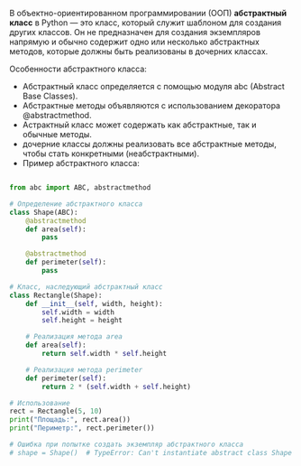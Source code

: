 В объектно-ориентированном программировании (ООП) **абстрактный класс** в Python — это класс, который служит шаблоном для создания других классов. Он не предназначен для создания экземпляров напрямую и обычно содержит одно или несколько абстрактных методов, которые должны быть реализованы в дочерних классах.

Особенности абстрактного класса:
- Абстрактный класс определяется с помощью модуля abc (Abstract Base Classes).
- Абстрактные методы объявляются с использованием декоратора @abstractmethod.
- Астрактный класс может содержать как абстрактные, так и обычные методы.
- дочерние классы должны реализовать все абстрактные методы, чтобы стать конкретными (неабстрактными).
- Пример абстрактного класса:
```python

from abc import ABC, abstractmethod

# Определение абстрактного класса
class Shape(ABC):
    @abstractmethod
    def area(self):
        pass

    @abstractmethod
    def perimeter(self):
        pass

# Класс, наследующий абстрактный класс
class Rectangle(Shape):
    def __init__(self, width, height):
        self.width = width
        self.height = height

    # Реализация метода area
    def area(self):
        return self.width * self.height

    # Реализация метода perimeter
    def perimeter(self):
        return 2 * (self.width + self.height)

# Использование
rect = Rectangle(5, 10)
print("Площадь:", rect.area())
print("Периметр:", rect.perimeter())

# Ошибка при попытке создать экземпляр абстрактного класса
# shape = Shape()  # TypeError: Can't instantiate abstract class Shape with abstract me
```